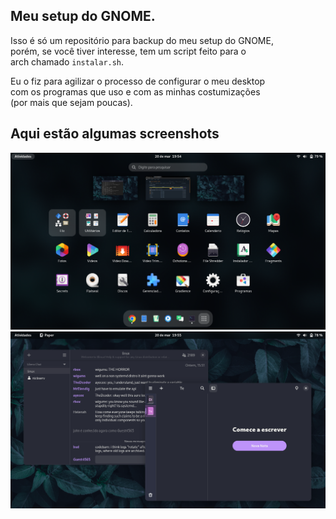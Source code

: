 ## Meu setup do GNOME.

Isso é só um repositório para backup do meu setup do GNOME,  
porém, se você tiver interesse, tem um script feito para o  
arch chamado `instalar.sh`.

Eu o fiz para agilizar o processo de configurar o meu desktop  
com os programas que uso e com as minhas costumizações  
(por mais que sejam poucas).  

## Aqui estão algumas screenshots  
![primeira](1.png)  
![segunda](2.png)